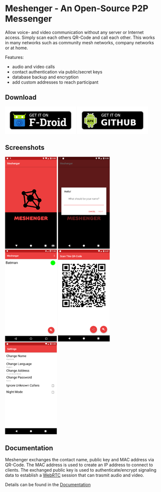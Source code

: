 # Meshenger - An Open-Source P2P Messenger

 Allow voice- and video communication without any server or Internet access. Simply scan each others QR-Code and call each other. This works in many networks such as community mesh networks, company networks or at home.

Features:

- audio and video calls
- contact authentication via public/secret keys
- database backup and encryption
- add custom addresses to reach participant

## Download

[<img src="docs/fdroid.png" alt="Get it on F-Droid" height="90">](https://f-droid.org/packages/d.d.meshenger/)
[<img src="docs/apk.png" alt="Get it on GitHub" height="90">](https://github.com/meshenger-app/meshenger-android/releases)

## Screenshots

<img src="docs/logo_2.0.0.png" width="170"> <img src="docs/hello_2.0.0.png" width="170"> <img src="docs/contacts_2.0.0.png" width="170"> <img src="docs/qrcode_2.0.0.png" width="170"> <img src="docs/settings_2.0.0.png" width="170">

## Documentation

Meshenger exchanges the contact name, public key and MAC address via QR-Code. The MAC address is used to create an IP address to connect to clients. The exchanged public key is used to authenticate/encrypt signaling data to establish a [WebRTC](https://webrtc.org/) session that can trasmit audio and video.

Details can be found in the [Documentation](docs/Documentation.md)
